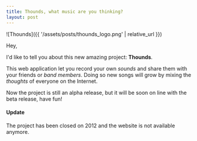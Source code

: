 ```yaml
---
title: Thounds, what music are you thinking?
layout: post
---
```


![Thounds]({{ '/assets/posts/thounds_logo.png' | relative_url }})

Hey,

I'd like to tell you about this new amazing project: **Thounds**.

This web application let you record your own *sounds* and share them with your
friends or *band members*. Doing so new songs will grow by mixing the *thoughts*
of everyone on the Internet.

Now the project is still an alpha release, but it will be soon on line with the
beta release, have fun!

#### Update

The project has been closed on 2012 and the website is not available
anymore.
